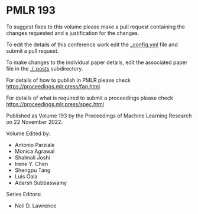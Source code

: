 # PMLR 193

To suggest fixes to this volume please make a pull request containing the changes requested and a justification for the changes.

To edit the details of this conference work edit the [_config.yml](./_config.yml) file and submit a pull request.

To make changes to the individual paper details, edit the associated paper file in the [./_posts](./_posts) subdirectory.

For details of how to publish in PMLR please check https://proceedings.mlr.press/faq.html

For details of what is required to submit a proceedings please check https://proceedings.mlr.press/spec.html



Published as Volume 193 by the Proceedings of Machine Learning Research on 22 November 2022.

Volume Edited by:
  * Antonio Parziale
  * Monica Agrawal
  * Shalmali Joshi
  * Irene Y. Chen
  * Shengpu Tang
  * Luis Oala
  * Adarsh Subbaswamy

Series Editors:
  * Neil D. Lawrence
